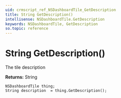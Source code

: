 ```yaml
---
uid: crmscript_ref_NSDashboardTile_GetDescription
title: String GetDescription()
intellisense: NSDashboardTile.GetDescription
keywords: NSDashboardTile, GetDescription
so.topic: reference
---
```


# String GetDescription()

The tile description

**Returns:** String

```crmscript
NSDashboardTile thing;
String description  = thing.GetDescription();
```

